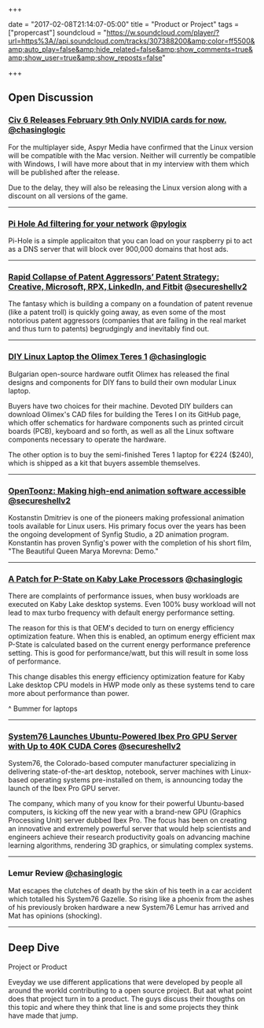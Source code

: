 
+++

date = "2017-02-08T21:14:07-05:00" 
title = "Product or Project" 
tags = ["propercast"] 
soundcloud = "https://w.soundcloud.com/player/?url=https%3A//api.soundcloud.com/tracks/307388200&amp;color=ff5500&amp;auto_play=false&amp;hide_related=false&amp;show_comments=true&amp;show_user=true&amp;show_reposts=false"

+++

## Open Discussion

### [Civ 6 Releases February 9th Only NVIDIA cards for now.](https://www.gamingonlinux.com/articles/early-exclusive-civilization-vi-to-release-february-9th-for-linux-with-a-discount-nvidia-only-for-now.9052) <small style="font-size: 16px">[@chasinglogic](https://twitter.com/chasinglogic)</small>

For the multiplayer side, Aspyr Media have confirmed that the Linux version will be compatible with the Mac version. Neither will currently be compatible with Windows, I will have more about that in my interview with them which will be published after the release.

Due to the delay, they will also be releasing the Linux version along with a discount on all versions of the game.

---


### [Pi Hole Ad filtering for your network](https://pi-hole.net/) <small style="font-size: 16px">[@pylogix](https://twitter.com/pylogix)</small>

Pi-Hole is a simple applicaiton that you can load on your raspberry pi to act as a DNS server that will block over 900,000 domains that host ads. 


---

### [Rapid Collapse of Patent Aggressors’ Patent Strategy: Creative, Microsoft, RPX, LinkedIn, and Fitbit](http://www.techrights.org/2017/02/05/patent-bubble-strategy/) <small style="font-size: 16px">[@secureshellv2](https://twitter.com/secureshellv2)</small>

The fantasy which is building a company on a foundation of patent revenue (like a patent troll) is quickly going away, as even some of the most notorious patent aggressors (companies that are failing in the real market and thus turn to patents) begrudgingly and inevitably find out.

---
### [DIY Linux Laptop the Olimex Teres 1](http://www.zdnet.com/article/diy-linux-laptop-build-your-own-for-240-with-fully-open-source-olimex-teres-i/) <small style="font-size: 16px">[@chasinglogic](https://twitter.com/chasinglogic)</small>

Bulgarian open-source hardware outfit Olimex has released the final designs and components for DIY fans to build their own modular Linux laptop.

Buyers have two choices for their machine. Devoted DIY builders can download Olimex's CAD files for building the Teres I on its GitHub page, which offer schematics for hardware components such as printed circuit boards (PCB), keyboard and so forth, as well as all the Linux software components necessary to operate the hardware.

The other option is to buy the semi-finished Teres 1 laptop for €224 ($240), which is shipped as a kit that buyers assemble themselves.

---

### [OpenToonz: Making high-end animation software accessible](https://opensource.com/article/17/2/opentoonz-2d-animation-software) <small style="font-size: 16px">[@secureshellv2](https://twitter.com/secureshellv2)</small>

Kostanstin Dmitriev is one of the pioneers making professional animation tools available for Linux users. His primary focus over the years has been the ongoing development of Synfig Studio, a 2D animation program. Konstantin has proven Synfig's power with the completion of his short film, "The Beautiful Queen Marya Morevna: Demo."

---

### [A Patch for P-State on Kaby Lake Processors](https://phoronix.com/scan.php?page=news_item&px=P-State-Kabylake-Patching) <small style="font-size: 16px">[@chasinglogic](https://twitter.com/chasinglogic)</small>

There are complaints of performance issues, when busy workloads are executed on Kaby Lake desktop systems. Even 100% busy workload will not lead to max turbo frequency with default energy performance setting. 

The reason for this is that OEM's decided to turn on energy efficiency optimization feature. When this is enabled, an optimum energy efficient max P-State is calculated based on the current energy performance preference setting. This is good for performance/watt, but this will result in some loss of performance. 

This change disables this energy efficiency optimization feature for Kaby Lake desktop CPU models in HWP mode only as these systems tend to care more about performance than power.

^ Bummer for laptops

---

### [System76 Launches Ubuntu-Powered Ibex Pro GPU Server with Up to 40K CUDA Cores](http://news.softpedia.com/news/system76-launches-ubuntu-based-ibex-pro-gpu-server-with-up-to-40k-cuda-cores-512448.shtml) <small style="font-size: 16px">[@secureshellv2](https://twitter.com/secureshellv2)</small>

System76, the Colorado-based computer manufacturer specializing in delivering state-of-the-art desktop, notebook, server machines with Linux-based operating systems pre-installed on them, is announcing today the launch of the Ibex Pro GPU server.

The company, which many of you know for their powerful Ubuntu-based computers, is kicking off the new year with a brand-new GPU (Graphics Processing Unit) server dubbed Ibex Pro. The focus has been on creating an innovative and extremely powerful server that would help scientists and engineers achieve their research productivity goals on advancing machine learning algorithms, rendering 3D graphics, or simulating complex systems.

---

### Lemur Review <small style="font-size: 16px">[@chasinglogic](https://twitter.com/chasinglogic)</small>

Mat escapes the clutches of death by the skin of his teeth in a car accident which totalled his System76 Gazelle. So rising like a phoenix from the ashes of his previously broken hardware a new System76 Lemur has arrived and Mat has opinions (shocking).

---


## Deep Dive
Project or Product

Eveyday we use different applications that were developed by people all around the workld contributing to a open source project. But aat what point does that project turn in to a product. The guys discuss their thougths on this topic and where they think that line is and some projects they think have made that jump. 
